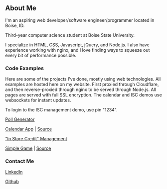 ## About Me

I'm an aspiring web developer/software engineer/programmer located in Boise, ID.

Third-year computer science student at Boise State University.

I specialize in HTML, CSS, Javascript, jQuery, and Node.js. I also have experience working with nginx, and I love finding ways to squeeze out every bit of performance possible.

### Code Examples

Here are some of the projects I've done, mostly using web technologies. All examples are hosted here on my website. First proxied through Cloudflare, and then reverse-proxied through nginx to be served through Node.js. All pages are served with full SSL encryption. The calendar and ISC demos use websockets for instant updates.

To login to the ISC management demo, use pin "1234".

[Poll Generator](https://poll.aidanvanleuven.com/)

[Calendar App](https://calendar.aidanvanleuven.com/) | [Source](https://github.com/aidanvanleuven/CalendarWebApp)

["In Store Credit" Management](https://sc.aidanvanleuven.com/)

[Simple Game](https://phaser.aidanvanleuven.com/) | [Source](https://github.com/aidanvanleuven/Phaser-Game)

### Contact Me
[LinkedIn](https://www.linkedin.com/in/aidanvanleuven/)

[Github](https://github.com/aidanvanleuven)

